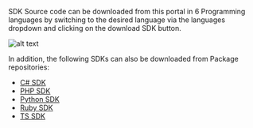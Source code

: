 SDK Source code can be downloaded from this portal in 6 Programming languages by switching to the desired language via the languages dropdown and clicking on the download SDK button.

![alt text](https://res.cloudinary.com/apimatic/image/upload/v1686294906/642aaef086700d929a215dc5/642aaef086700d929a215dc5--petstore.gif)

In addition, the following SDKs can also be downloaded from Package repositories:

* [C# SDK](https://www.nuget.org/packages/sdksio.SwaggerPetstore3SDK/1.0.0)
* [PHP SDK](https://packagist.org/packages/sdksio/swagger-petstore-3-sdk#1.0.0)
* [Python SDK](https://pypi.org/project/sdksio-swagger-petstore-3-sdk/1.0.0/)
* [Ruby SDK](https://rubygems.org/gems/sdksio-swagger-petstore-3-sdk/versions/1.0.0)
* [TS SDK](https://www.npmjs.com/package/sdksio-swagger-petstore-3-sdk/v/1.0.0)